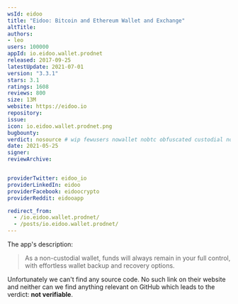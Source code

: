 ```yaml
---
wsId: eidoo
title: "Eidoo: Bitcoin and Ethereum Wallet and Exchange"
altTitle: 
authors:
- leo
users: 100000
appId: io.eidoo.wallet.prodnet
released: 2017-09-25
latestUpdate: 2021-07-01
version: "3.3.1"
stars: 3.1
ratings: 1608
reviews: 800
size: 13M
website: https://eidoo.io
repository: 
issue: 
icon: io.eidoo.wallet.prodnet.png
bugbounty: 
verdict: nosource # wip fewusers nowallet nobtc obfuscated custodial nosource nonverifiable reproducible bounty defunct
date: 2021-05-25
signer: 
reviewArchive:


providerTwitter: eidoo_io
providerLinkedIn: eidoo
providerFacebook: eidoocrypto
providerReddit: eidooapp

redirect_from:
  - /io.eidoo.wallet.prodnet/
  - /posts/io.eidoo.wallet.prodnet/
---
```



The app's description:

> As a non-custodial wallet, funds will always remain in your full control, with
  effortless wallet backup and recovery options.

Unfortunately we can't find any source code. No such link on their website and
neither can we find anything relevant on GitHub which leads to the verdict:
**not verifiable**.
